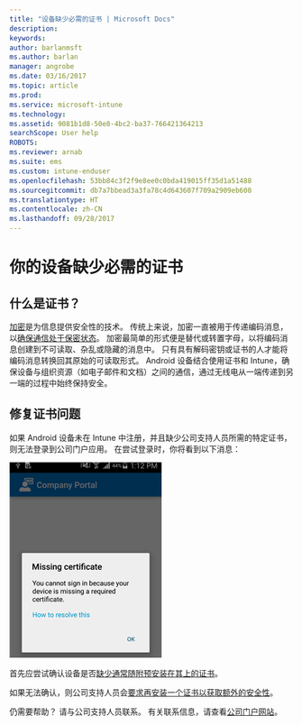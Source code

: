 ```yaml
---
title: "设备缺少必需的证书 | Microsoft Docs"
description: 
keywords: 
author: barlanmsft
ms.author: barlan
manager: angrobe
ms.date: 03/16/2017
ms.topic: article
ms.prod: 
ms.service: microsoft-intune
ms.technology: 
ms.assetid: 9081b1d8-50e8-4bc2-ba37-766421364213
searchScope: User help
ROBOTS: 
ms.reviewer: arnab
ms.suite: ems
ms.custom: intune-enduser
ms.openlocfilehash: 53bb84c3f2f9e8ee0c0bda419015ff35d1a51488
ms.sourcegitcommit: db7a7bbead3a3fa78c4d643607f709a2909eb608
ms.translationtype: HT
ms.contentlocale: zh-CN
ms.lasthandoff: 09/28/2017
---
```

# <a name="your-device-is-missing-a-required-certificate"></a>你的设备缺少必需的证书

## <a name="whats-a-certificate"></a>什么是证书？

[加密](https://technet.microsoft.com/library/cc962030.aspx)是为信息提供安全性的技术。 传统上来说，加密一直被用于传递编码消息，以[确保通信处于保密状态](https://technet.microsoft.com/library/cc962019.aspx)。 加密最简单的形式便是替代或转置字母，以将编码消息创建到不可读取、杂乱或隐藏的消息中。 只有具有解码密钥或证书的人才能将编码消息转换回其原始的可读取形式。 Android 设备结合使用证书和 Intune，确保设备与组织资源（如电子邮件和文档）之间的通信，通过无线电从一端传递到另一端的过程中始终保持安全。

## <a name="fixing-certificate-issues"></a>修复证书问题

如果 Android 设备未在 Intune 中注册，并且缺少公司支持人员所需的特定证书，则无法登录到公司门户应用。 在尝试登录时，你将看到以下消息：

![screenshot-error-message-about-missing-certificate](./media/andr-cert_install-1-cert_missing.png)

首先应尝试确认设备是否[缺少通常随附预安装在其上的证书](your-device-is-missing-a-preinstalled-certificate-android.md)。

如果无法确认，则公司支持人员会[要求再安装一个证书以获取额外的安全性](your-device-is-missing-an-IT-required-certificate-android.md)。

仍需要帮助？ 请与公司支持人员联系。 有关联系信息，请查看[公司门户网站](https://portal.manage.microsoft.com)。
